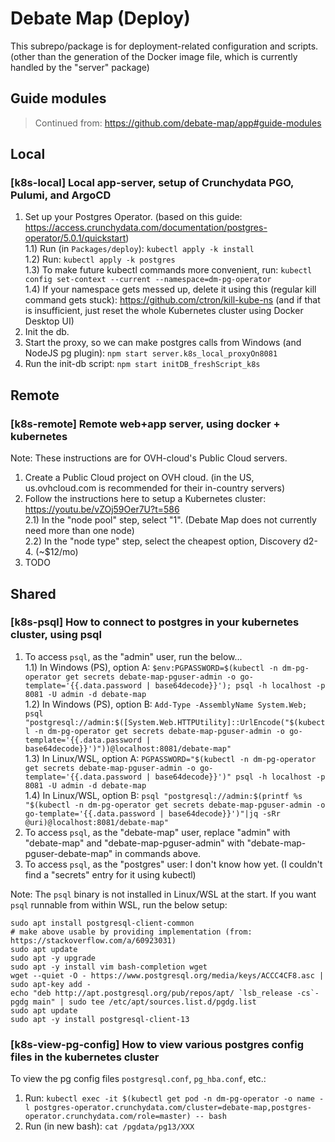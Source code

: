 # Debate Map (Deploy)

This subrepo/package is for deployment-related configuration and scripts. (other than the generation of the Docker image file, which is currently handled by the "server" package)

## Guide modules

> Continued from: https://github.com/debate-map/app#guide-modules

## Local

### [k8s-local] Local app-server, setup of Crunchydata PGO, Pulumi, and ArgoCD
<!----><a name="k8s-local"></a>

1) Set up your Postgres Operator. (based on this guide: https://access.crunchydata.com/documentation/postgres-operator/5.0.1/quickstart)  
1.1) Run (in `Packages/deploy`): `kubectl apply -k install`  
1.2) Run: `kubectl apply -k postgres`  
1.3) To make future kubectl commands more convenient, run: `kubectl config set-context --current --namespace=dm-pg-operator`  
1.4) If your namespace gets messed up, delete it using this (regular kill command gets stuck): https://github.com/ctron/kill-kube-ns (and if that is insufficient, just reset the whole Kubernetes cluster using Docker Desktop UI)
2) Init the db.  
3) Start the proxy, so we can make postgres calls from Windows (and NodeJS pg plugin): `npm start server.k8s_local_proxyOn8081`  
4) Run the init-db script: `npm start initDB_freshScript_k8s`  

## Remote

### [k8s-remote] Remote web+app server, using docker + kubernetes
<!----><a name="k8s-remote"></a>

Note: These instructions are for OVH-cloud's Public Cloud servers.

1) Create a Public Cloud project on OVH cloud. (in the US, us.ovhcloud.com is recommended for their in-country servers)
2) Follow the instructions here to setup a Kubernetes cluster: https://youtu.be/vZOj59Oer7U?t=586  
2.1) In the "node pool" step, select "1". (Debate Map does not currently need more than one node)  
2.2) In the "node type" step, select the cheapest option, Discovery d2-4. (~$12/mo)
3) TODO

## Shared

### [k8s-psql] How to connect to postgres in your kubernetes cluster, using psql
<!----><a name="k8s-psql"></a>

1) To access `psql`, as the "admin" user, run the below...  
1.1) In Windows (PS), option A: `$env:PGPASSWORD=$(kubectl -n dm-pg-operator get secrets debate-map-pguser-admin -o go-template='{{.data.password | base64decode}}'); psql -h localhost -p 8081 -U admin -d debate-map`  
1.2) In Windows (PS), option B: `Add-Type -AssemblyName System.Web; psql "postgresql://admin:$([System.Web.HTTPUtility]::UrlEncode("$(kubectl -n dm-pg-operator get secrets debate-map-pguser-admin -o go-template='{{.data.password | base64decode}}')"))@localhost:8081/debate-map"`  
1.3) In Linux/WSL, option A: `PGPASSWORD="$(kubectl -n dm-pg-operator get secrets debate-map-pguser-admin -o go-template='{{.data.password | base64decode}}')" psql -h localhost -p 8081 -U admin -d debate-map`  
1.4) In Linux/WSL, option B: `psql "postgresql://admin:$(printf %s "$(kubectl -n dm-pg-operator get secrets debate-map-pguser-admin -o go-template='{{.data.password | base64decode}}')"|jq -sRr @uri)@localhost:8081/debate-map"`  
2) To access `psql`, as the "debate-map" user, replace "admin" with "debate-map" and "debate-map-pguser-admin" with "debate-map-pguser-debate-map" in commands above.  
3) To access `psql`, as the "postgres" user: I don't know how yet. (I couldn't find a "secrets" entry for it using kubectl)  

Note: The `psql` binary is not installed in Linux/WSL at the start. If you want `psql` runnable from within WSL, run the below setup:
```
sudo apt install postgresql-client-common
# make above usable by providing implementation (from: https://stackoverflow.com/a/60923031)
sudo apt update
sudo apt -y upgrade
sudo apt -y install vim bash-completion wget
wget --quiet -O - https://www.postgresql.org/media/keys/ACCC4CF8.asc | sudo apt-key add -
echo "deb http://apt.postgresql.org/pub/repos/apt/ `lsb_release -cs`-pgdg main" | sudo tee /etc/apt/sources.list.d/pgdg.list
sudo apt update
sudo apt -y install postgresql-client-13
```

### [k8s-view-pg-config] How to view various postgres config files in the kubernetes cluster
<!----><a name="k8s-view-pg-config"></a>

To view the pg config files `postgresql.conf`, `pg_hba.conf`, etc.:
1) Run: `kubectl exec -it $(kubectl get pod -n dm-pg-operator -o name -l postgres-operator.crunchydata.com/cluster=debate-map,postgres-operator.crunchydata.com/role=master) -- bash`
2) Run (in new bash): `cat /pgdata/pg13/XXX`